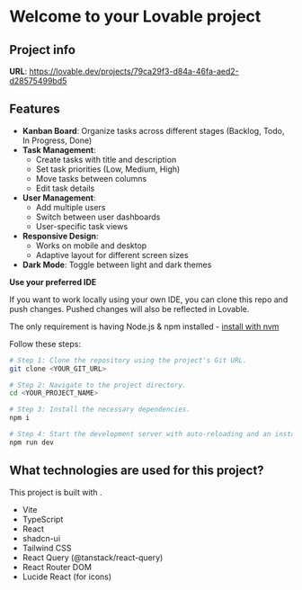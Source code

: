 # Welcome to your Lovable project

## Project info

**URL**: https://lovable.dev/projects/79ca29f3-d84a-46fa-aed2-d28575499bd5

## Features

- **Kanban Board**: Organize tasks across different stages (Backlog, Todo, In Progress, Done)
- **Task Management**: 
  - Create tasks with title and description
  - Set task priorities (Low, Medium, High)
  - Move tasks between columns
  - Edit task details
- **User Management**:
  - Add multiple users
  - Switch between user dashboards
  - User-specific task views
- **Responsive Design**:
  - Works on mobile and desktop
  - Adaptive layout for different screen sizes
- **Dark Mode**: Toggle between light and dark themes


**Use your preferred IDE**

If you want to work locally using your own IDE, you can clone this repo and push changes. Pushed changes will also be reflected in Lovable.

The only requirement is having Node.js & npm installed - [install with nvm](https://github.com/nvm-sh/nvm#installing-and-updating)

Follow these steps:

```sh
# Step 1: Clone the repository using the project's Git URL.
git clone <YOUR_GIT_URL>

# Step 2: Navigate to the project directory.
cd <YOUR_PROJECT_NAME>

# Step 3: Install the necessary dependencies.
npm i

# Step 4: Start the development server with auto-reloading and an instant preview.
npm run dev
```

## What technologies are used for this project?

This project is built with .

- Vite
- TypeScript
- React
- shadcn-ui
- Tailwind CSS
- React Query (@tanstack/react-query)
- React Router DOM
- Lucide React (for icons)
